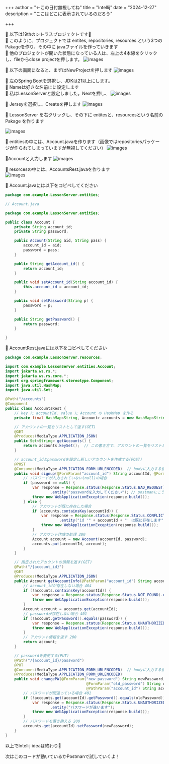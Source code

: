 +++
author = "←この日付無視してね"
title = "Intellij"
date = "2024-12-27"
description = "ここはどこに表示されているのだろう"

+++


🌷 以下は19thのシトラスプロジェクトです🍊  
🌷 このように、プロジェクトでは entites, repositories, resources という3つのPakageを作り、その中に 	javaファイルを作っていきます  
🌷 他のプロジェクトが開いた状態になっている人は、左上の4本線をクリックし、fileからclose projectを押します。
![images](/images/in.png)

🌷 以下の画面になると、まずはNewProjectを押します
![images](/images/in0.png)

🌷 左のSpring Bootを選択し、JDKは21以上にします。  
🌷 Nameは好きな名前にに設定します  
🌷 私はLessonServerと設定しました。Nextを押し、
![images](/images/in1.png)

🌷 Jerseyを選択し、Createを押します
![images](/images/in2.png)


🌷 LessonServer を右クリックし、その下に entitesと、resourcesという名前の Pakage を作ります  

![images](/images/in4.png)

🌷 entitiesの中には、Account.javaを作ります（画像ではrepositoriesパッケージが作られてしまっていますが無視してください）
![images](/images/in5.png)

🌷Accountと入力します
![images](/images/in6.png)

🌷 resorcesの中には、AccountsRest.javaを作ります    
![images](/images/in7.png)

🌷 Account.javaには以下をコピペしてください
```java
package com.example.LessonServer.entities;

// Account.java

package com.example.LessonServer.entities;

public class Account {
    private String account_id;
    private String password;

    public Account(String aid, String pass) {
        account_id = aid;
        password = pass;
    }

    public String getAccount_id() {
        return account_id;
    }

    public void setAccount_id(String account_id) {
        this.account_id = account_id;
    }

    public void setPassword(String p) {
        password = p;
    }

    public String getPassword() {
        return password;
    }

}

```

🌷 AccountRest.javaには以下をコピペしてください
```java
package com.example.LessonServer.resources;

import com.example.LessonServer.entities.Account;
import jakarta.ws.rs.*;
import jakarta.ws.rs.core.*;
import org.springframework.stereotype.Component;
import java.util.HashMap;
import java.util.Set;

@Path("/accounts")
@Component
public class AccountsRest {
    // key に accountId, value に Account の HashMap を作る
    private final HashMap<String, Account> accounts = new HashMap<String, Account>();

    // アカウントの一覧をリストとして返す(GET)
    @GET
    @Produces(MediaType.APPLICATION_JSON)
    public Set<String> getAccounts() {
        return accounts.keySet();  // この書き方で、アカウントの一覧をリストとして返せる
    }

    // account_idとpasswordを設定し新しいアカウントを作成する(POST)
    @POST
    @Consumes(MediaType.APPLICATION_FORM_URLENCODED)  // bodyに入力する値がある時
    public void signup(@FormParam("account_id") String accountId, @FormParam("password") String password) {
        // パスワードが入力されていない(null)の場合
        if (password == null) {
            var response = Response.status(Response.Status.BAD_REQUEST) // 404
                    .entity("passwordを入力してください"); // postmanにこう表示される
            throw new WebApplicationException(response.build());
        } else {
            // アカウントが既に存在した場合
            if (accounts.containsKey(accountId)) {
                var response = Response.status(Response.Status.CONFLICT)  // 409
                        .entity("id '" + accountId + "' は既に存在します");  // postmanにこう表示される
                throw new WebApplicationException(response.build());
            }
            // アカウント作成の処理 200
            Account account = new Account(accountId, password);
            accounts.put(accountId, account);
        }
    }

    // 指定されたアカウントの情報を返す(GET)
    @Path("/{account_id}")
    @GET
    @Produces(MediaType.APPLICATION_JSON)
    public Account getAccountInfo(@PathParam("account_id") String accountId, @QueryParam("password") String password) {
        // account_idが存在しない場合 404
        if (!accounts.containsKey(accountId)) {
            var response = Response.status(Response.Status.NOT_FOUND).entity("IDが存在しません");
            throw new WebApplicationException(response.build());
        }
        Account account = accounts.get(accountId);
        // passwordが存在しない場合 401
        if (!account.getPassword().equals(password)) {
            var response = Response.status(Response.Status.UNAUTHORIZED).entity("パスワードが間違っています");
            throw new WebApplicationException(response.build());
        }
        // アカウント情報を返す 200
        return account;
    }

    // passwordを変更する(PUT)
    @Path("/{account_id}/password")
    @PUT
    @Consumes(MediaType.APPLICATION_FORM_URLENCODED)  // bodyに入力する値がある時
    @Produces(MediaType.APPLICATION_FORM_URLENCODED)
    public void changePW(@FormParam("new_password") String newPassword,
                                    @FormParam("old_password") String oldPassword,
                                    @PathParam("account_id") String accountId) {
        // パスワードが間違っている場合 401
        if (!accounts.get(accountId).getPassword().equals(oldPassword)) {
            var response = Response.status(Response.Status.UNAUTHORIZED)
                    .entity("パスワードが違います");
            throw new WebApplicationException(response.build());
        }
        // パスワードを置き換える 200
        accounts.get(accountId).setPassword(newPassword);
    }
}

```

以上でIntellij ideaは終わり🎉

次はこのコードが動いているかPostmanで試していくよ！